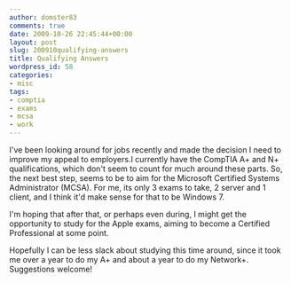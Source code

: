 ```yaml
---
author: domster83
comments: true
date: 2009-10-26 22:45:44+00:00
layout: post
slug: 200910qualifying-answers
title: Qualifying Answers
wordpress_id: 58
categories:
- misc
tags:
- comptia
- exams
- mcsa
- work
---
```


I've been looking around for jobs recently and made the decision I need to improve my appeal to employers.I currently have the CompTIA A+ and N+ qualifications, which don't seem to count for much around these parts. So, the next best step, seems to be to aim for the Microsoft Certified Systems Administrator (MCSA). For me, its only 3 exams to take, 2 server and 1 client, and I think it'd make sense for that to be Windows 7.




I'm hoping that after that, or perhaps even during, I might get the opportunity to study for the Apple exams, aiming to become a Certified Professional at some point. 




Hopefully I can be less slack about studying this time around, since it took me over a year to do my A+ and about a year to do my Network+. Suggestions welcome!
